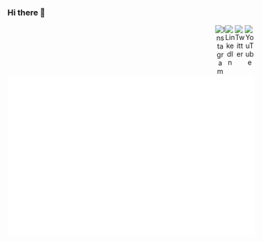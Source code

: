 ### Hi there 👋
<center>
 <a href="https://www.youtube.com/channel/UCIm5or7k0RwXyqRo9NQU-rg" target="_blank" rel="nofollow">
  <img align="right" alt="YouTube" width="20px" src="https://cdn.jsdelivr.net/npm/simple-icons@v3/icons/youtube.svg" />
</a>
<a href="https://twitter.com/sarath__sajan" target="_blank" rel="nofollow">
  <img align="right" alt="Twitter" width="20px" src="https://cdn.jsdelivr.net/npm/simple-icons@v3/icons/twitter.svg" />
</a>
<a href="https://www.linkedin.com/in/sarathsajan" target="_blank" rel="nofollow">
  <img align="right" alt="LinkedIn" width="20px" src="https://cdn.jsdelivr.net/npm/simple-icons@v3/icons/linkedin.svg" />
</a>
<a href="https://www.instagram.com/sarathsajan_/" target="blank" rel="nofollow">
  <img align="right" alt="Instagram" width="20px" src="https://cdn.jsdelivr.net/npm/simple-icons@v3/icons/instagram.svg" />
</a>
  
![GitHub metrics](https://github.com/sarathsajan/sarathsajan/blob/main/github-metrics.svg)
